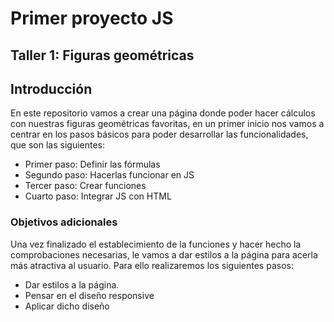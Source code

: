 # Primer proyecto JS

## Taller 1: Figuras geométricas

## Introducción

En este repositorio vamos a crear una página donde poder hacer cálculos con nuestras figuras geométricas favoritas, en un primer inicio nos vamos a centrar en los pasos básicos para poder desarrollar las funcionalidades, que son las siguientes:

- Primer paso: Definir las fórmulas
- Segundo paso: Hacerlas funcionar en JS
- Tercer paso: Crear funciones
- Cuarto paso: Integrar JS con HTML

### Objetivos adicionales

Una vez finalizado el establecimiento de la funciones y hacer hecho la comprobaciones necesarias, le vamos a dar estilos a la página para acerla más atractiva al usuario. Para ello realizaremos los siguientes pasos:

- Dar estilos a la página.
- Pensar en el diseño responsive
- Aplicar dicho diseño
